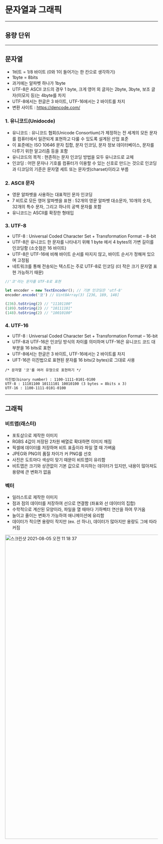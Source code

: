 # 문자열과 그래픽

***

## 용량 단위


***

## 문자열
- 1비트 = 1/8 바이트 (0와 1이 들어가는 한 칸으로 생각하기)
- 1byte = 8bits
- 과거에는 알파벳 하나가 1byte
- UTF-8은 ASCII 코드의 경우 1 byte, 크게 영어 외 글자는 2byte, 3byte, 보조 글자(이모지 등)는 4byte를 차지
- UTF-8에서는 한글은 3 바이트, UTF-16에서는 2 바이트를 차지
- 변환 사이트 : https://dencode.com/



### 1. 유니코드(Unidocde)
- 유니코드 : 유니코드 협회(Unicode Consortium)가 제정하는 전 세계의 모든 문자를 컴퓨터에서 일관되게 표현하고 다룰 수 있도록 설계된 산업 표준
- 이 표준에는 ISO 10646 문자 집합, 문자 인코딩, 문자 정보 데이터베이스, 문자를 다루기 위한 알고리즘 등을 포함
- 유니코드의 목적 : 현존하는 문자 인코딩 방법을 모두 유니코드로 교체
- 인코딩 : 어떤 문자나 기호를 컴퓨터가 이용할 수 있는 신호로 만드는 것으로 인코딩과 디코딩의 기준은 문자열 세트 또는 문자셋(charset)이라고 부름

### 2. ASCII 문자
- 영문 알파벳을 사용하는 대표적인 문자 인코딩
- 7 비트로 모든 영어 알파벳을 표현 : 52개의 영문 알파벳 대소문자, 10개의 숫자, 32개의 특수 문자, 그리고 하나의 공백 문자를 포함
- 유니코드는 ASCII를 확장한 형태입

### 3. UTF-8
- UTF-8 : Universal Coded Character Set + Transformation Format – 8-bit
- UTF-8은 유니코드 한 문자를 나타내기 위해 1 byte 에서 4 bytes의 가변 길이를 인코딩함 (소숫점은 16 바이트)
- UTF-8은 UTF-16에 비해 바이트 순서를 따지지 않고, 바이트 순서가 정해져 있으며 고정됨
- 네트워크를 통해 전송되는 텍스트는 주로 UTF-8로 인코딩 (더 작은 크기 문자열 표현 가능하기 때문)

```js
//'코'라는 문자를 UTF-8로 표현

let encoder = new TextEncoder(); // 기본 인코딩은 'utf-8'
encoder.encode('코') // Uint8Array(3) [236, 189, 148]

(236).toString(2) // "11101100"
(189).toString(2) // "10111101"
(148).toString(2) // "10010100"
```

### 4. UTF-16
- UTF-8 : Universal Coded Character Set + Transformation Format – 16-bit
- UTF-8과 UTF-16은 인코딩 방식의 차이를 의미하며 UTF-16은 유니코드 코드 대부분을 16 bits로 표현
- UTF-8에서는 한글은 3 바이트, UTF-16에서는 2 바이트를 차지
- UFT-16은 이진법으로 표현된 문자를 16 bits(2 bytes)로 그대로 사용

```
/* 문자열 '코'를 여러 유형으로 표현하기 */

이진법(binary number) : 1100-1111-0101-0100
UTF-8 : 11101100 10111101 10010100 (3 bytes = 8bits x 3)
UTF-16 : 1100-1111-0101-0100
```

***

## 그래픽

### 비트맵(래스터)
- 포토샵으로 제작한 이미지
- RGBS 4값이 저장된 2차원 배열로 확대하면 이미지 깨짐
- 픽셀에 데이터를 저장하며 비트 표출이라 파일 열 때 가벼움
- JPEG와 PNG의 품질 차이가 커 PNG를 선호
- 사진은 도트마다 색상이 맞기 때문이 비트맵이 유리함
- 비트맵은 크기와 상관없이 기본 값으로 차지하는 데이터가 있지만, 내용이 많아져도 용량에 큰 변화가 없음

### 벡터
- 일러스트로 제작한 이미지
- 점과 점의 데이터를 저장하여 선으로 연결함 (좌표와 선 데이터의 집합)
- 수학적으로 계산된 모양이라, 파일을 열 때마다 기하벡터 연산을 하여 무거움
- 늘이고 줄이는 변화가 가능하여 애니메이션에 유리함
- 데이터가 적으면 용량이 작지만 (ex. 선 하나), 데이터가 많아지만 용량도 그에 따라 커짐


<img width="1000" alt="스크린샷 2021-08-05 오전 11 18 37" src="https://user-images.githubusercontent.com/80403988/128280603-c012275e-4404-4a12-ab0b-fdfe64730d90.png">


